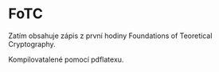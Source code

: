 # FoTC

Zatím obsahuje zápis z první hodiny Foundations of Teoretical Cryptography.

Kompilovatalené pomocí pdflatexu.
